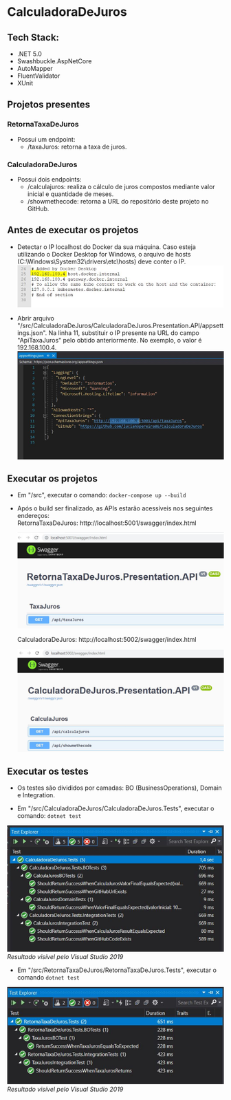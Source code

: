 # CalculadoraDeJuros

## Tech Stack:
- .NET 5.0
- Swashbuckle.AspNetCore
- AutoMapper
- FluentValidator
- XUnit

## Projetos presentes
### RetornaTaxaDeJuros
- Possui um endpoint: 
    - /taxaJuros: retorna a taxa de juros.
### CalculadoraDeJuros
- Possui dois endpoints:
    - /calculajuros: realiza o cálculo de juros compostos mediante valor inicial e quantidade de meses.
    - /showmethecode: retorna a URL do repositório deste projeto no GitHub.

## Antes de executar os projetos
- Detectar o IP localhost do Docker da sua máquina. Caso esteja utilizando o Docker Desktop for Windows, o arquivo de hosts (C:\Windows\System32\drivers\etc\hosts) deve conter o IP.
![host.json](/docs/hosts.JPG)

- Abrir arquivo "/src/CalculadoraDeJuros/CalculadoraDeJuros.Presentation.API/appsettings.json". Na linha 11, substituir o IP presente na URL do campo "ApiTaxaJuros" pelo obtido anteriormente. No exemplo, o valor é 192.168.100.4.
![appsettings.json](/docs/appsettings.JPG)


## Executar os projetos
- Em "/src", executar o comando:
`docker-compose up --build`  

- Após o build ser finalizado, as APIs estarão acessíveis nos seguintes endereços:  
    RetornaTaxaDeJuros: http://localhost:5001/swagger/index.html  

    ![swagger2](/docs/swagger2.JPG)  
    
    CalculadoraDeJuros: http://localhost:5002/swagger/index.html  
    
    ![swagger1](/docs/swagger1.JPG)  

## Executar os testes
- Os testes são divididos por camadas: BO (BusinessOperations), Domain e Integration.

- Em "/src/CalculadoraDeJuros/CalculadoraDeJuros.Tests", executar o comando:
`dotnet test`  

![test1](/docs/test1.JPG)  
_Resultado visível pelo Visual Studio 2019_

- Em "/src/RetornaTaxaDeJuros/RetornaTaxaDeJuros.Tests", executar o comando
`dotnet test`  

![test2](/docs/test2.JPG)  
_Resultado visível pelo Visual Studio 2019_